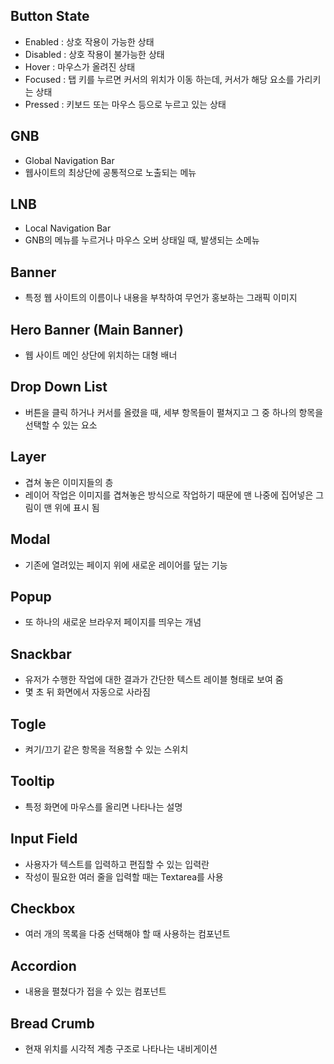 ## Button State

-   Enabled : 상호 작용이 가능한 상태
-   Disabled : 상호 작용이 불가능한 상태
-   Hover : 마우스가 올려진 상태
-   Focused : 탭 키를 누르면 커서의 위치가 이동 하는데, 커서가 해당 요소를 가리키는 상태
-   Pressed : 키보드 또는 마우스 등으로 누르고 있는 상태

## GNB

-   Global Navigation Bar
-   웹사이트의 최상단에 공통적으로 노출되는 메뉴

## LNB

-   Local Navigation Bar
-   GNB의 메뉴를 누르거나 마우스 오버 상태일 때, 발생되는 소메뉴

## Banner

-   특정 웹 사이트의 이름이나 내용을 부착하여 무언가 홍보하는 그래픽 이미지

## Hero Banner (Main Banner)

-   웹 사이트 메인 상단에 위치하는 대형 배너

## Drop Down List

-   버튼을 클릭 하거나 커서를 올렸을 때, 세부 항목들이 펼쳐지고 그 중 하나의 항목을 선택할 수 있는 요소

## Layer

-   겹쳐 놓은 이미지들의 층
-   레이어 작업은 이미지를 겹쳐놓은 방식으로 작업하기 때문에 맨 나중에 집어넣은 그림이 맨 위에 표시 됨

## Modal

-   기존에 열려있는 페이지 위에 새로운 레이어를 덮는 기능

## Popup

-   또 하나의 새로운 브라우저 페이지를 띄우는 개념

## Snackbar

-   유저가 수행한 작업에 대한 결과가 간단한 텍스트 레이블 형태로 보여 줌
-   몇 초 뒤 화면에서 자동으로 사라짐

## Togle

-   켜기/끄기 같은 항목을 적용할 수 있는 스위치

## Tooltip

-   특정 화면에 마우스를 올리면 나타나는 설명

## Input Field

-   사용자가 텍스트를 입력하고 편집할 수 있는 입력란
-   작성이 필요한 여러 줄을 입력할 때는 Textarea를 사용

## Checkbox

-   여러 개의 목록을 다중 선택해야 할 때 사용하는 컴포넌트

## Accordion

-   내용을 펼쳤다가 접을 수 있는 컴포넌트

## Bread Crumb

-   현재 위치를 시각적 계층 구조로 나타나는 내비게이션
